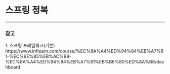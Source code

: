 <h1>스프링 정복</h1>  
<hr>
<h3> 참고 </h3>
1. 스프링 프레임워크(기본) <br/>
https://www.inflearn.com/course/%EC%8A%A4%ED%94%84%EB%A7%81-%EC%9E%85%EB%AC%B8-%EC%8A%A4%ED%94%84%EB%A7%81%EB%B6%80%ED%8A%B8/dashboard

